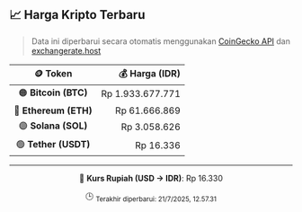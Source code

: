 

<!-- HARGA_KRIPTO -->
## 📈 Harga Kripto Terbaru

> Data ini diperbarui secara otomatis menggunakan [CoinGecko API](https://www.coingecko.com/) dan [exchangerate.host](https://exchangerate.host/)

<div align="center">

| 🪙 Token | 💰 Harga (IDR) |
|:------:|---------------:|
| 🟠 **Bitcoin (BTC)**   | Rp 1.933.677.771 |
| 🔵 **Ethereum (ETH)**  | Rp 61.666.869 |
| 🟣 **Solana (SOL)**    | Rp 3.058.626 |
| 🟢 **Tether (USDT)**   | Rp 16.336 |

---

💱 **Kurs Rupiah (USD → IDR)**: Rp 16.330

🕒 <sub>Terakhir diperbarui: 21/7/2025, 12.57.31</sub>

</div>
<!-- /HARGA_KRIPTO -->